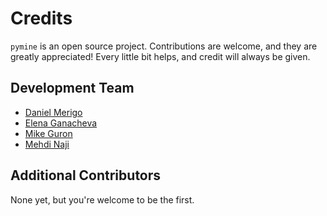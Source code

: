 # Credits

`pymine` is an open source project.  Contributions are welcome, and they are greatly appreciated! Every little bit helps, and credit will always be given.

## Development Team

* [Daniel Merigo](https://github.com/DMerigo)
* [Elena Ganacheva](https://github.com/elenagan)
* [Mike Guron](https://github.com/mikeguron)
* [Mehdi Naji](https://github.com/mehdi-naji)

## Additional Contributors

None yet, but you're welcome to be the first.